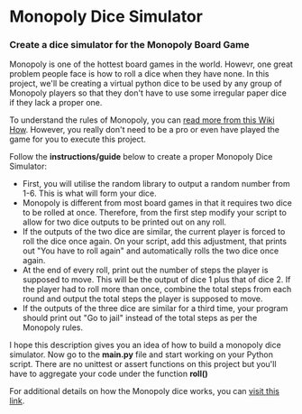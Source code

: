 # Monopoly Dice Simulator
### Create a dice simulator for the Monopoly Board Game
Monopoly is one of the hottest board games in the world. Howevr, one great problem people face is how to roll a dice when they have none. In this project, we'll be creating a virtual python dice to be used by any group of Monopoly players so that they don't have to use some irregular paper dice if they lack a proper one. 

To understand the rules of Monopoly, you can [read more from this Wiki How](https://www.wikihow.com/Play-Monopoly). However, you really don't need to be a pro or even have played the game for you to execute this project.

Follow the **instructions/guide** below to create a proper Monopoly Dice Simulator:
- First, you will utilise the random library to output a random number from 1-6. This is what will form your dice.
- Monopoly is different from most board games in that it requires two dice to be rolled at once. Therefore, from the first step modify your script to allow for two dice outputs to be printed out on any roll.
- If the outputs of the two dice are similar, the current player is forced to roll the dice once again. On your script, add this adjustment, that prints out "You have to roll again" and automatically rolls the two dice once again.
- At the end of every roll, print out the number of steps the player is supposed to move. This will be the output of dice 1 plus that of dice 2. If the player had to roll more than once, combine the total steps from each round and output the total steps the player is supposed to move.
- If the outputs of the three dice are similar for a third time, your program should print out "Go to jail" instead of the total steps as per the Monopoly rules.

I hope this description gives you an idea of how to build a monopoly dice simulator. Now go to the **main.py** file and start working on your Python script. There are no unittest or assert functions on this project but you'll have to aggregate your code under the function **roll()**

For additional details on how the Monopoly dice works, you can [visit this link](https://monopoly.fandom.com/wiki/Dice).
